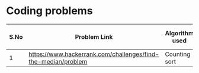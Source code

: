 # Coding problems
| S.No | Problem Link | Algorithm used | Data Structure used | Time Complexity | Space Complexity |
|------|--------------|----------------|---------------------|-----------------|------------------|
| 1    | https://www.hackerrank.com/challenges/find-the-median/problem | Counting sort | HahMap | O(n) | O(n) |
